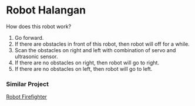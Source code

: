 # Robot Halangan
How does this robot work?
1.  Go forward.
2.  If there are obstacles in front of this robot, then robot will off for a while.
3.  Scan the obstacles on right and left with combination of servo and ultrasonic sensor.
4.  If there are no obstacles on right, then robot will go to right.
5.  If there are no obstacles on left, then robot will go to left.

### Similar Project
[Robot Firefighter](https://github.com/nokatotedo/robot-firefighter)
